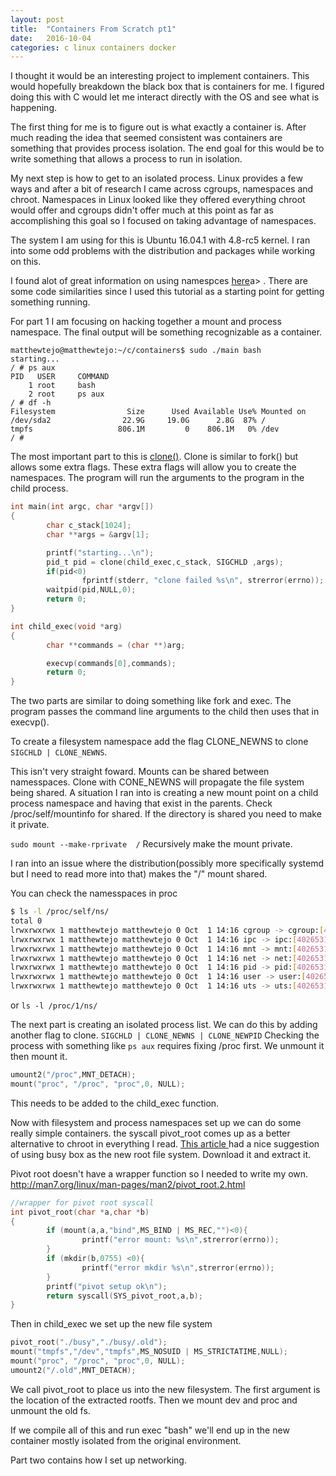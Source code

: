 ```yaml
---
layout: post
title:  "Containers From Scratch pt1"
date:   2016-10-04
categories: c linux containers docker
---
```


I thought it would be an interesting project to implement containers. This would hopefully breakdown the black box that is containers for me. I figured doing this with C would let me interact directly with the OS and see what is happening.

The first thing for me is to figure out is what exactly a container is. After much reading the idea that seemed consistent was containers are something that provides process isolation. The end goal for this would be to write something that allows a process to run in isolation. 

My next step is how to get to an isolated process. Linux provides a few ways and after a bit of research I came across cgroups, namespaces and chroot. Namespaces in Linux looked like they offered everything chroot would offer and cgroups didn't offer much at this point as far as accomplishing this goal so I focused on taking advantage of namespaces.

The system I am using for this is Ubuntu 16.04.1 with 4.8-rc5 kernel. I ran into some odd problems with the distribution and packages while working on this. 

I found alot of great information on using namespces <a href="http://crosbymichael.com/creating-containers-part-1.html" >here</a>a> . There are some code similarities since I used this tutorial as a starting point for getting something running.

For part 1 I am focusing on hacking together a mount and process namespace.
The final output will be something recognizable as a container.

~~~ shell
matthewtejo@matthewtejo:~/c/containers$ sudo ./main bash
starting...
/ # ps aux
PID   USER     COMMAND
    1 root     bash
    2 root     ps aux
/ # df -h
Filesystem                Size      Used Available Use% Mounted on
/dev/sda2                22.9G     19.0G      2.8G  87% /
tmpfs                   806.1M         0    806.1M   0% /dev
/ # 
~~~

The most important part to this is <a href="https://linux.die.net/man/2/clone">clone()</a>. Clone is similar to fork() but allows some extra flags. These extra flags will allow you to create the namespaces. The program will run the arguments to the program in the child process. 

~~~ c
int main(int argc, char *argv[])
{
        char c_stack[1024];    
        char **args = &argv[1];

        printf("starting...\n");
        pid_t pid = clone(child_exec,c_stack, SIGCHLD ,args);
        if(pid<0)
                fprintf(stderr, "clone failed %s\n", strerror(errno));
        waitpid(pid,NULL,0);
        return 0;
}
~~~

~~~ c
int child_exec(void *arg)
{
        char **commands = (char **)arg;

        execvp(commands[0],commands);   
        return 0;
}
~~~ 

The two parts are similar to doing something like fork and exec. The program passes the command line arguments to the child then uses that in execvp().

To create a filesystem namespace add the flag CLONE_NEWNS to clone `SIGCHLD | CLONE_NEWNS`.

This isn't very straight foward. Mounts can be shared between namesspaces. Clone with CONE_NEWNS will propagate the file system being shared. A situation I ran into is creating a new mount point on a child process namespace and having that exist in the parents. Check /proc/self/mountinfo for shared. If the directory is shared you need to make it private.

`sudo mount --make-rprivate  /`
Recursively make the mount private.

I ran into an issue where the distribution(possibly more specifically systemd but I need to read more into that) makes the "/" mount shared.

You can check the namesspaces in proc

``` bash
$ ls -l /proc/self/ns/
total 0
lrwxrwxrwx 1 matthewtejo matthewtejo 0 Oct  1 14:16 cgroup -> cgroup:[4026531835]
lrwxrwxrwx 1 matthewtejo matthewtejo 0 Oct  1 14:16 ipc -> ipc:[4026531839]
lrwxrwxrwx 1 matthewtejo matthewtejo 0 Oct  1 14:16 mnt -> mnt:[4026531840]
lrwxrwxrwx 1 matthewtejo matthewtejo 0 Oct  1 14:16 net -> net:[4026531957]
lrwxrwxrwx 1 matthewtejo matthewtejo 0 Oct  1 14:16 pid -> pid:[4026531836]
lrwxrwxrwx 1 matthewtejo matthewtejo 0 Oct  1 14:16 user -> user:[4026531837]
lrwxrwxrwx 1 matthewtejo matthewtejo 0 Oct  1 14:16 uts -> uts:[4026531838]
```

or `ls -l /proc/1/ns/`

The next part is creating an isolated process list.
We can do this by adding another flag to clone. `SIGCHLD | CLONE_NEWNS | CLONE_NEWPID`
Checking the process with something like `ps aux` requires fixing /proc first. We unmount it then mount it.

``` c
umount2("/proc",MNT_DETACH);
mount("proc", "/proc", "proc",0, NULL);
```

This needs to be added to the child_exec function. 

Now with filesystem and process namespaces set up we can do some really simple containers. the syscall pivot_root comes up as a better alternative to chroot in everything I read. <a href="https://lk4d4.darth.io/posts/unpriv3/" > This article </a> had a nice suggestion of using busy box as the new root file system. Download it and extract it. 

Pivot root doesn't have a wrapper function so I needed to write my own. http://man7.org/linux/man-pages/man2/pivot_root.2.html

``` c
//wrapper for pivot root syscall
int pivot_root(char *a,char *b) 
{
        if (mount(a,a,"bind",MS_BIND | MS_REC,"")<0){
                printf("error mount: %s\n",strerror(errno));
        }   
        if (mkdir(b,0755) <0){
                printf("error mkdir %s\n",strerror(errno));
        }   
        printf("pivot setup ok\n");
        return syscall(SYS_pivot_root,a,b);
}
```

Then in child_exec we set up the new file system

``` c
pivot_root("./busy","./busy/.old");
mount("tmpfs","/dev","tmpfs",MS_NOSUID | MS_STRICTATIME,NULL);
mount("proc", "/proc", "proc",0, NULL);
umount2("/.old",MNT_DETACH);
```

We call pivot_root to place us into the new filesystem. The first argument is the location of the extracted rootfs. Then we mount dev and proc and unmount the old fs.

If we compile all of this and run exec "bash" we'll end up in the new container mostly isolated from the original environment.

Part two contains how I set up networking.


